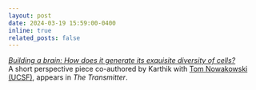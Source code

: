 ```yaml
---
layout: post
date: 2024-03-19 15:59:00-0400
inline: true
related_posts: false
---
```


<i>[Building a brain: How does it generate its exquisite diversity of cells?](https://www.thetransmitter.org/defining-cell-types/building-a-brain-how-does-it-generate-its-exquisite-diversity-of-cells/)</i> <br>
A short perspective piece co-authored by Karthik with [Tom Nowakowski (UCSF)](https://nowakowski-lab.squarespace.com/about), appears in <i>The Transmitter</i>.
